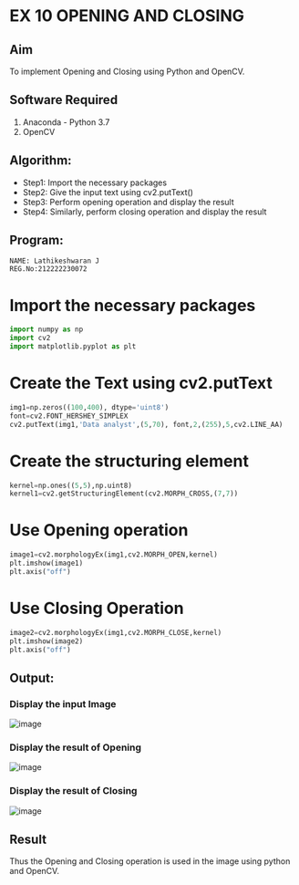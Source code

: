 # EX 10 OPENING AND CLOSING
## Aim
To implement Opening and Closing using Python and OpenCV.
## Software Required
1. Anaconda - Python 3.7
2. OpenCV
## Algorithm:
- Step1: Import the necessary packages
- Step2: Give the input text using cv2.putText()
- Step3: Perform opening operation and display the result
- Step4: Similarly, perform closing operation and display the result
## Program:
```
NAME: Lathikeshwaran J
REG.No:212222230072
``` 
# Import the necessary packages
```python
import numpy as np
import cv2
import matplotlib.pyplot as plt
```
# Create the Text using cv2.putText
```python
img1=np.zeros((100,400), dtype='uint8')
font=cv2.FONT_HERSHEY_SIMPLEX
cv2.putText(img1,'Data analyst',(5,70), font,2,(255),5,cv2.LINE_AA)
```
# Create the structuring element
```python
kernel=np.ones((5,5),np.uint8)
kernel1=cv2.getStructuringElement(cv2.MORPH_CROSS,(7,7))
```
# Use Opening operation
```python
image1=cv2.morphologyEx(img1,cv2.MORPH_OPEN,kernel)
plt.imshow(image1)
plt.axis("off")
```
# Use Closing Operation
```python
image2=cv2.morphologyEx(img1,cv2.MORPH_CLOSE,kernel)
plt.imshow(image2)
plt.axis("off")
```
## Output:
### Display the input Image
![image](https://github.com/LATHIKESHWARAN/OPENING--AND-CLOSING/assets/119393556/ebcd287b-a7d7-417e-80b2-8b1b8e9b2ee0)

### Display the result of Opening
![image](https://github.com/LATHIKESHWARAN/OPENING--AND-CLOSING/assets/119393556/b7b013d9-4bcd-49fd-9fcc-8af2af336fcd)

### Display the result of Closing
![image](https://github.com/LATHIKESHWARAN/OPENING--AND-CLOSING/assets/119393556/7c08f3f7-8dfa-4276-8906-b30ffb7e7fa1)

## Result
Thus the Opening and Closing operation is used in the image using python and OpenCV.

